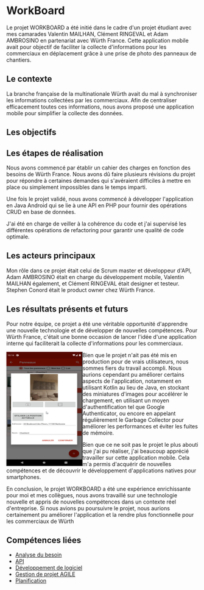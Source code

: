 # WorkBoard

Le projet WORKBOARD a été initié dans le cadre d'un projet étudiant avec mes camarades Valentin MAILHAN, Clément RINGEVAL et Adam AMBROSINO en partenariat avec Würth France. Cette application mobile avait pour objectif de faciliter la collecte d'informations pour les commerciaux en déplacement grâce à une prise de photo des panneaux de chantiers.

## Le contexte
La branche française de la multinationale Würth avait du mal à synchroniser les informations collectées par les commerciaux. Afin de centraliser efficacement toutes ces informations, nous avons proposé une application mobile pour simplifier la collecte des données.

## Les objectifs

## Les étapes de réalisation
Nous avons commencé par établir un cahier des charges en fonction des besoins de Würth France. Nous avons dû faire plusieurs révisions du projet pour répondre à certaines demandes qui s'avéraient difficiles à mettre en place ou simplement impossibles dans le temps imparti.

Une fois le projet validé, nous avons commencé à développer l'application en Java Android qui se lie à une API en PHP pour fournir des opérations CRUD en base de données.

J'ai été en charge de veiller à la cohérence du code et j'ai supervisé les différentes opérations de refactoring pour garantir une qualité de code optimale.

## Les acteurs principaux
Mon rôle dans ce projet était celui de Scrum master et développeur d'API, Adam AMBROSINO était en charge du développement mobile, Valentin MAILHAN également, et Clément RINGEVAL était designer et testeur. Stephen Conord était le product owner chez Würth France.

## Les résultats présents et futurs
Pour notre équipe, ce projet a été une véritable opportunité d'apprendre une nouvelle technologie et de développer de nouvelles compétences. Pour Würth France, c'était une bonne occasion de lancer l'idée d'une application interne qui faciliterait la collecte d'informations pour les commerciaux.

<img src="../../img/workboard.png" alt="workboard.png" width="200" height="300" align="left" />

Bien que le projet n'ait pas été mis en production pour de vrais utilisateurs, nous sommes fiers du travail accompli. Nous aurions cependant pu améliorer certains aspects de l'application, notamment en utilisant Kotlin au lieu de Java, en stockant des miniatures d'images pour accélérer le chargement, en utilisant un moyen d'authentification tel que Google Authenticator, ou encore en appelant régulièrement le Garbage Collector pour améliorer les performances et éviter les fuites de mémoire.

Bien que ce ne soit pas le projet le plus abouti que j'ai pu réaliser, j'ai beaucoup apprécié travailler sur cette application mobile. Cela m'a permis d'acquérir de nouvelles compétences et de découvrir le développement d'applications natives pour smartphones.

En conclusion, le projet WORKBOARD a été une expérience enrichissante pour moi et mes collègues, nous avons travaillé sur une technologie nouvelle et appris de nouvelles compétences dans un contexte réel d'entreprise. Si nous avions pu poursuivre le projet, nous aurions certainement pu améliorer l'application et la rendre plus fonctionnelle pour les commerciaux de Würth

## Compétences liées
- [Analyse du besoin](/mes-compétences/Humaines/analyse-du-besoin)
- [API](/mes-compétences/Techniques/api)
- [Développement de logiciel](/mes-compétences/Techniques/developpement-logiciel)
- [Gestion de projet AGILE](/mes-compétences/Techniques/gestion-de-projet-agile)
- [Planification](/mes-compétences/Techniques/planification)
